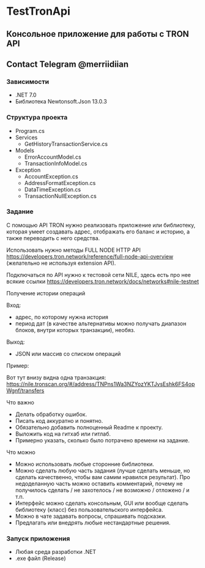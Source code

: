 # TestTronApi
## Консольное приложение для работы с TRON API 
## Contact Telegram @merriidiian
### Зависимости
  * .NET 7.0
  * Библиотека Newtonsoft.Json 13.0.3
### Структура проекта
* Program.cs
* Services
  * GetHistoryTransactionService.cs
* Models
  * ErrorAccountModel.cs
  * TransactionInfoModel.cs
* Exception
  * AccountException.cs
  * AddressFormatException.cs
  * DataTimeException.cs
  * TransactionNullException.cs
### Задание
С помощью API TRON нужно реализовать приложение или библиотеку, которая умеет создавать адрес, отображать его баланс и историю, а также переводить с него средства. 

Использовать нужно методы FULL NODE HTTP API https://developers.tron.network/reference/full-node-api-overview (желательно не используя extension API).

Подключаться по API нужно к тестовой сети NILE, здесь есть про нее всякие ссылки https://developers.tron.network/docs/networks#nile-testnet

Получение истории операций

Вход: 
 - адрес, по которому нужна история
 - период дат (в качестве альтернативы можно получать диапазон блоков, внутри которых транзакции), необяз.

Выход:
 - JSON или массив со списком операций
 
Пример:

Вот тут внизу видна одна транзакция: https://nile.tronscan.org/#/address/TNPns1Wa3NZYozYKTJvsEshk6FS4opWgnf/transfers

Что важно
- Делать обработку ошибок.
- Писать код аккуратно и понятно.
- Обязательно добавить полноценный Readme к проекту.
- Выложить код на гитхаб или гитлаб.
- Примерно указать, сколько было потрачено времени на задание.

Что можно
- Можно использовать любые сторонние библиотеки.
- Можно сделать любую часть задания (лучше сделать меньше, но сделать качественно, чтобы вам самим нравился результат). Про недоделанную часть можно оставить комментарий, почему не получилось сделать / не захотелось / не возможно / отложено /  и т.п.
- Интерфейс можно сделать консольным, GUI или вообще сделать библиотеку (класс) без пользовательского интерфейса.
- Можно в чате задавать вопросы, спрашивать подсказки.
- Предлагать или внедрять любые нестандартные решения.

### Запуск приложения
* Любая среда разработки .NET
* .exe файл (Release)
